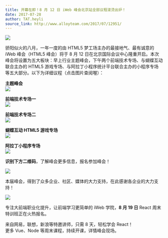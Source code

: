 ```yaml
---
title: 开幕在即！8 月 12 日 iWeb 峰会北京站全部议程滚烫出炉！
date: 2017-07-28
author: TAT.heyli
source_link: http://www.alloyteam.com/2017/07/12951/
---
```


<!-- {% raw %} - for jekyll -->

![](http://www.alloyteam.com/wp-content/uploads/2017/07/图一.jpg)

骄阳似火的八月，一年一度的由 HTML5 梦工场主办的最接地气、最有诚意的 iWeb 峰会（HTML5 峰会）将于 8 月 12 日在北京国际会议中心隆重开启。本次峰会将设置为五大板块：早上行业主题峰会，下午两个前端技术专场、与蝴蝶互动联合主办的 HTML5 游戏专场、与阿拉丁小程序统计平台联合主办的小程序专场等五大部分。以下为详细议程（点击图片查阅喔）：

**主题峰会**  
![](http://www.alloyteam.com/wp-content/uploads/2017/07/图二.jpg)

**前端技术专场一**  
![](http://www.alloyteam.com/wp-content/uploads/2017/07/图三.jpg)

**前端技术专场二**  
![](http://www.alloyteam.com/wp-content/uploads/2017/07/技术专场二.jpg)

**蝴蝶互动 HTML5 游戏专场**  
![](http://www.alloyteam.com/wp-content/uploads/2017/07/游戏专场.jpg)

**阿拉丁小程序专场**  
![](http://www.alloyteam.com/wp-content/uploads/2017/07/图六.jpg)

**识别下方二维码**，了解峰会更多信息，报名参加峰会！

![](http://www.alloyteam.com/wp-content/uploads/2017/07/图七.png)

本届峰会，得到了众多企业、社区、媒体的大力支持，在此感谢各企业的大力支持！

![](http://www.alloyteam.com/wp-content/uploads/2017/07/图八.jpg)

专注大前端职业化提升，让前端学习更简单的 iWeb 学院，**8 月 19 日** React 周末特训班正在火热报名。

来自网易，联想，新浪等特邀讲师，只需 8 天，轻松学会 React！  
更多 Vue、Node 等周末课程，持续开课，详情峰会现场。


<!-- {% endraw %} - for jekyll -->